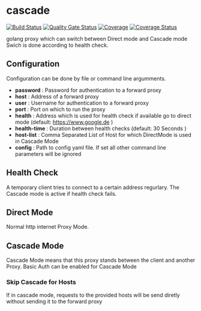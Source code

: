 # cascade
[![Build Status](https://travis-ci.org/azak-azkaran/cascade.svg?branch=master)](https://travis-ci.org/azak-azkaran/cascade)
[![Quality Gate Status](https://sonarcloud.io/api/project_badges/measure?project=azak-azkaran_cascade&metric=alert_status)](https://sonarcloud.io/dashboard?id=azak-azkaran_cascade)
[![Coverage](https://sonarcloud.io/api/project_badges/measure?project=azak-azkaran_cascade&metric=coverage)](https://sonarcloud.io/dashboard?id=azak-azkaran_cascade)
[![Coverage Status](https://coveralls.io/repos/github/azak-azkaran/cascade/badge.svg?branch=master)](https://coveralls.io/github/azak-azkaran/cascade?branch=master)

golang proxy which can switch between Direct mode and Cascade mode
Swich is done according to health check.

## Configuration
Configuration can be done by file or command line argumments.

* __password__ : Password for authentication to a forward proxy
* __host__ : Address of a forward proxy
* __user__ : Username for authentication to a forward proxy
* __port__ : Port on which to run the proxy
* __health__ : Address which is used for health check if available go to direct mode (default: https://www.google.de )
* __health-time__ : Duration between health checks (default: 30 Seconds )
* __host-list__ : Comma Separated List of Host for which DirectMode is used in Cascade Mode
* __config__ : Path to config yaml file. If set all other command line parameters will be ignored

## Health Check
A temporary client tries to connect to a certain address regurlary.
The Cascade mode is active if health check fails.

## Direct Mode
Normal http internet Proxy Mode.

## Cascade Mode
Cascade Mode means that this proxy stands between the client and another Proxy.
Basic Auth can be enabled for Cascade Mode

### Skip Cascade for Hosts

If in cascade mode, requests to the provided hosts will be send diretly without sending it to the forward proxy
